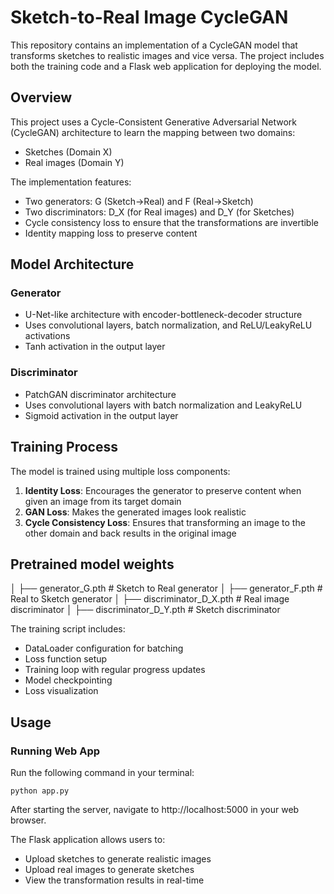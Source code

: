 # Sketch-to-Real Image CycleGAN

This repository contains an implementation of a CycleGAN model that transforms sketches to realistic images and vice versa. The project includes both the training code and a Flask web application for deploying the model.

## Overview

This project uses a Cycle-Consistent Generative Adversarial Network (CycleGAN) architecture to learn the mapping between two domains:
- Sketches (Domain X)
- Real images (Domain Y)

The implementation features:
- Two generators: G (Sketch→Real) and F (Real→Sketch)
- Two discriminators: D_X (for Real images) and D_Y (for Sketches)
- Cycle consistency loss to ensure that the transformations are invertible
- Identity mapping loss to preserve content

## Model Architecture

### Generator
- U-Net-like architecture with encoder-bottleneck-decoder structure
- Uses convolutional layers, batch normalization, and ReLU/LeakyReLU activations
- Tanh activation in the output layer

### Discriminator
- PatchGAN discriminator architecture
- Uses convolutional layers with batch normalization and LeakyReLU
- Sigmoid activation in the output layer

## Training Process

The model is trained using multiple loss components:
1. **Identity Loss**: Encourages the generator to preserve content when given an image from its target domain
2. **GAN Loss**: Makes the generated images look realistic
3. **Cycle Consistency Loss**: Ensures that transforming an image to the other domain and back results in the original image

## Pretrained model weights
│ ├── generator_G.pth # Sketch to Real generator
│ ├── generator_F.pth # Real to Sketch generator
│ ├── discriminator_D_X.pth # Real image discriminator
│ ├── discriminator_D_Y.pth # Sketch discriminator

The training script includes:
- DataLoader configuration for batching
- Loss function setup
- Training loop with regular progress updates
- Model checkpointing
- Loss visualization

## Usage

### Running Web App

Run the following command in your terminal:

`python app.py`

After starting the server, navigate to http://localhost:5000 in your web browser.

The Flask application allows users to:

- Upload sketches to generate realistic images  
- Upload real images to generate sketches  
- View the transformation results in real-time
